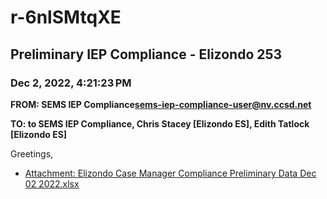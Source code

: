 # r-6nlSMtqXE
## Preliminary IEP Compliance - Elizondo 253
### Dec 2, 2022, 4:21:23 PM
**FROM: SEMS IEP Compliance<sems-iep-compliance-user@nv.ccsd.net>**

**TO: to SEMS IEP Compliance, Chris Stacey [Elizondo ES], Edith Tatlock [Elizondo ES]**


Greetings, 





* [Attachment: Elizondo Case Manager Compliance Preliminary Data Dec 02 2022.xlsx](r-6nlSMtqXE-attachment-1.xlsx)
